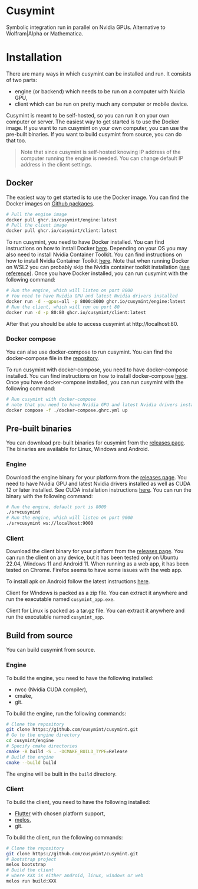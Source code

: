 # Cusymint

Symbolic integration run in parallel on Nvidia GPUs. Alternative to Wolfram|Alpha or Mathematica.

# Installation
There are many ways in which cusymint can be installed and run. It consists of two parts:
- engine (or backend) which needs to be run on a computer with Nvidia GPU,
- client which can be run on pretty much any computer or mobile device.

Cusymint is meant to be self-hosted, so you can run it on your own computer or server. The easiest way to get started is to use the Docker image. If you want to run cusymint on your own computer, you can use the pre-built binaries. If you want to build cusymint from source, you can do that too.

> Note that since cusymint is self-hosted knowing IP address of the computer running the engine is needed. 
You can change default IP address in the client settings.

## Docker
The easiest way to get started is to use the Docker image. You can find the Docker images on [Github packages](https://github.com/orgs/Cusymint/packages?repo_name=cusymint).
```bash
# Pull the engine image
docker pull ghcr.io/cusymint/engine:latest
# Pull the client image
docker pull ghcr.io/cusymint/client:latest
```
To run cusymint, you need to have Docker installed. You can find instructions on how to install Docker [here](https://docs.docker.com/get-docker/).
Depending on your OS you may also need to install Nvidia Container Toolkit. You can find instructions on how to install Nvidia Container Toolkit [here](https://docs.nvidia.com/datacenter/cloud-native/container-toolkit/install-guide.html#docker).
Note that when running Docker on WSL2 you can probably skip the Nvidia container toolkit installation ([see reference](https://docs.nvidia.com/cuda/wsl-user-guide/index.html)).
Once you have Docker installed, you can run cusymint with the following command:

```bash
# Run the engine, which will listen on port 8000
# You need to have Nvidia GPU and latest Nvidia drivers installed
docker run -d --gpus=all -p 8000:8000 ghcr.io/cusymint/engine:latest
# Run the client, which will run on port 80
docker run -d -p 80:80 ghcr.io/cusymint/client:latest
```
After that you should be able to access cusymint at http://localhost:80.

### Docker compose
You can also use docker-compose to run cusymint. You can find the docker-compose file in the [repository](https://github.com/cusymint/cusymint/blob/master/docker-compose.ghcr.yml).

To run cusymint with docker-compose, you need to have docker-compose installed. You can find instructions on how to install docker-compose [here](https://docs.docker.com/compose/install/). Once you have docker-compose installed, you can run cusymint with the following command:
```bash
# Run cusymint with docker-compose
# note that you need to have Nvidia GPU and latest Nvidia drivers installed
docker compose -f ./docker-compose.ghrc.yml up
```

## Pre-built binaries
You can download pre-built binaries for cusymint from the [releases page](todo). The binaries are available for Linux, Windows and Android.

### Engine
Download the engine binary for your platform from the [releases page](todo). You need to have Nvidia GPU and latest Nvidia drivers installed as well as CUDA 12 or later installed. See CUDA installation instructions [here](https://docs.nvidia.com/cuda/cuda-installation-guide-linux/index.html).
You can run the binary with the following command:
```bash
# Run the engine, default port is 8000
./srvcusymint
# Run the engine, which will listen on port 9000
./srvcusymint ws://localhost:9000
```

### Client
Download the client binary for your platform from the [releases page](todo). You can run the client on any device, but it has been tested only on Ubuntu 22.04, Windows 11 and Android 11. When running as a web app, it has been tested on Chrome. Firefox seems to have some issues with the web app.

To install apk on Android follow the latest instructions [here](https://www.google.com/search?q=how+to+install+apk+on+android).

Client for Windows is packed as a zip file. You can extract it anywhere and run the executable named `cusymint_app.exe`.

Client for Linux is packed as a tar.gz file. You can extract it anywhere and run the executable named `cusymint_app`.

## Build from source
You can build cusymint from source.

### Engine
To build the engine, you need to have the following installed:
- nvcc (Nvidia CUDA compiler),
- cmake,
- git.

To build the engine, run the following commands:
```bash
# Clone the repository
git clone https://github.com/cusymint/cusymint.git
# Go to the engine directory
cd cusymint/engine
# Specify cmake directories
cmake -B build -S . -DCMAKE_BUILD_TYPE=Release
# Build the engine
cmake --build build
```
The engine will be built in the `build` directory.

### Client
To build the client, you need to have the following installed:
- [Flutter](https://docs.flutter.dev/get-started/install) with chosen platform support,
- [melos](https://github.com/invertase/melos),
- git.

To build the client, run the following commands:
```bash
# Clone the repository
git clone https://github.com/cusymint/cusymint.git
# Bootstrap project
melos bootstrap
# Build the client
# where XXX is either android, linux, windows or web
melos run build:XXX
```